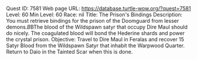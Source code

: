 Quest ID: 7581
Web page URL: https://database.turtle-wow.org/?quest=7581
Level: 60
Min Level: 60
Race: nil
Title: The Prison's Bindings
Description: You must retrieve bindings for the prison of the Doomguard from lesser demons.$B$BThe blood of the Wildspawn satyr that occupy Dire Maul should do nicely. The coagulated blood will bond the Hederine shards and power the crystal prison.
Objective: Travel to Dire Maul in Feralas and recover 15 Satyr Blood from the Wildspawn Satyr that inhabit the Warpwood Quarter. Return to Daio in the Tainted Scar when this is done.
